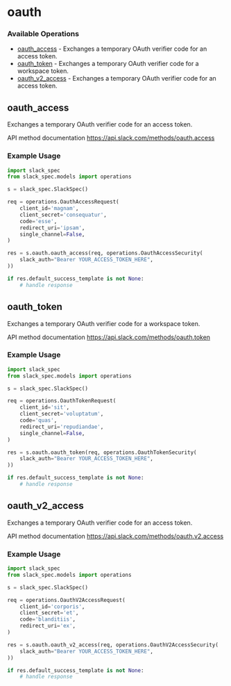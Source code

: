 # oauth

### Available Operations

* [oauth_access](#oauth_access) - Exchanges a temporary OAuth verifier code for an access token.
* [oauth_token](#oauth_token) - Exchanges a temporary OAuth verifier code for a workspace token.
* [oauth_v2_access](#oauth_v2_access) - Exchanges a temporary OAuth verifier code for an access token.

## oauth_access

Exchanges a temporary OAuth verifier code for an access token.

API method documentation
<https://api.slack.com/methods/oauth.access>

### Example Usage

```python
import slack_spec
from slack_spec.models import operations

s = slack_spec.SlackSpec()

req = operations.OauthAccessRequest(
    client_id='magnam',
    client_secret='consequatur',
    code='esse',
    redirect_uri='ipsam',
    single_channel=False,
)

res = s.oauth.oauth_access(req, operations.OauthAccessSecurity(
    slack_auth="Bearer YOUR_ACCESS_TOKEN_HERE",
))

if res.default_success_template is not None:
    # handle response
```

## oauth_token

Exchanges a temporary OAuth verifier code for a workspace token.

API method documentation
<https://api.slack.com/methods/oauth.token>

### Example Usage

```python
import slack_spec
from slack_spec.models import operations

s = slack_spec.SlackSpec()

req = operations.OauthTokenRequest(
    client_id='sit',
    client_secret='voluptatum',
    code='quas',
    redirect_uri='repudiandae',
    single_channel=False,
)

res = s.oauth.oauth_token(req, operations.OauthTokenSecurity(
    slack_auth="Bearer YOUR_ACCESS_TOKEN_HERE",
))

if res.default_success_template is not None:
    # handle response
```

## oauth_v2_access

Exchanges a temporary OAuth verifier code for an access token.

API method documentation
<https://api.slack.com/methods/oauth.v2.access>

### Example Usage

```python
import slack_spec
from slack_spec.models import operations

s = slack_spec.SlackSpec()

req = operations.OauthV2AccessRequest(
    client_id='corporis',
    client_secret='et',
    code='blanditiis',
    redirect_uri='ex',
)

res = s.oauth.oauth_v2_access(req, operations.OauthV2AccessSecurity(
    slack_auth="Bearer YOUR_ACCESS_TOKEN_HERE",
))

if res.default_success_template is not None:
    # handle response
```
